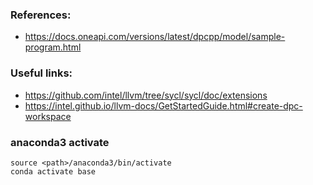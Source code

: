 ### References:

* https://docs.oneapi.com/versions/latest/dpcpp/model/sample-program.html


### Useful links:

* https://github.com/intel/llvm/tree/sycl/sycl/doc/extensions
* https://intel.github.io/llvm-docs/GetStartedGuide.html#create-dpc-workspace


### anaconda3 activate
```
source <path>/anaconda3/bin/activate
conda activate base
```

